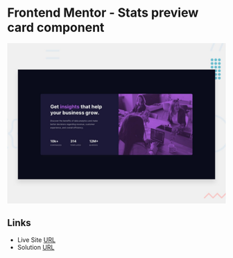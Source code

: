 # Frontend Mentor - Stats preview card component

![Design preview for the Stats preview card component coding challenge](./design/desktop-preview.jpg)

## Links

- Live Site [URL](https://mhmd-tarek-mhmd.github.io/Stats-card-component)
- Solution [URL](frontendmentor.io/solutions/stats-card-VwIcgn0SWi)
